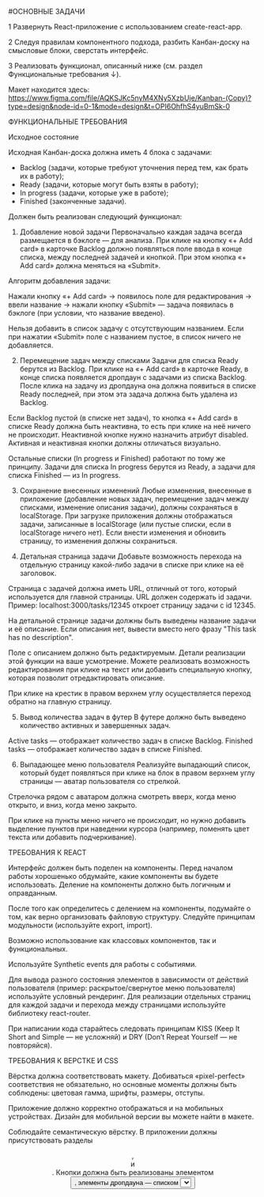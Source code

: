#ОСНОВНЫЕ ЗАДАЧИ

1 Развернуть React-приложение с использованием create-react-app.

2 Следуя правилам компонентного подхода, разбить Канбан-доску на смысловые блоки, сверстать интерфейс.

3 Реализовать функционал, описанный ниже (см. раздел Функциональные требования ↓).

Макет находится здесь: https://www.figma.com/file/AQKSJKc5nyM4XNy5XzbUje/Kanban-(Copy)?type=design&node-id=0-1&mode=design&t=OPI6OhfhS4yuBmSk-0 

ФУНКЦИОНАЛЬНЫЕ ТРЕБОВАНИЯ

Исходное состояние

Исходная Канбан-доска должна иметь 4 блока с задачами:
- Backlog (задачи, которые требуют уточнения перед тем, как брать их в работу);
- Ready (задачи, которые могут быть взяты в работу);
- In progress (задачи, которые уже в работе);
- Finished (законченные задачи).

Должен быть реализован следующий функционал:

1. Добавление новой задачи
Первоначально каждая задача всегда размещается в бэклоге — для анализа. При клике на кнопку «+ Add card» в карточке Backlog должно появляться поле ввода в конце списка, между последней задачей и кнопкой. При этом кнопка «+ Add card» должна меняться на «Submit». 

Алгоритм добавления задачи:  

Нажали кнопку «+ Add card» → появилось поле для редактирования → ввели название → нажали кнопку «Submit» — задача появилась в бэклоге (при условии, что название введено).

Нельзя добавить в список задачу с отсутствующим названием. Если при нажатии «Submit» поле с названием пустое, в список ничего не добавляется.

2. Перемещение задач между списками
Задачи для списка Ready берутся из Backlog. При клике на «+ Add card» в карточке Ready, в конце списка появляется дропдаун с задачами из списка Backlog. После клика на задачу из дропдауна она должна появиться в списке Ready последней, при этом эта задача должна быть удалена из Backlog.

Если Backlog пустой (в списке нет задач), то кнопка «+ Add card» в списке Ready должна быть неактивна, то есть при клике на неё ничего не происходит. Неактивной кнопке нужно назначить атрибут disabled. Активная и неактивная кнопки должны отличаться визуально.

Остальные списки (In progress и Finished) работают по тому же принципу. Задачи для списка In progress берутся из Ready, а задачи для списка Finished — из In progress.

3. Сохранение внесенных изменений
Любые изменения, внесенные в приложение (добавление новых задач, перемещение задач между списками, изменение описания задачи), должны сохраняться в localStorage.
При загрузке приложения должны отображаться задачи, записанные в localStorage (или пустые списки, если в localStorage ничего нет). Если внести изменения и обновить страницу, то изменения должны сохраниться.

4. Детальная страница задачи
Добавьте возможность перехода на отдельную страницу какой-либо задачи в списке при клике на её заголовок.

Страница с задачей должна иметь URL, отличный от того, который используется для главной страницы. URL должен содержать id задачи. Пример: localhost:3000/tasks/12345 откроет страницу задачи с id 12345.

На детальной странице задачи должны быть выведены название задачи и её описание. Если описания нет, вывести вместо него фразу "This task has no description".

Поле с описанием должно быть редактируемым. Детали реализации этой функции на ваше усмотрение. Можете реализовать возможность редактирования при клике на текст или добавить специальную кнопку, которая позволит отредактировать описание.

При клике на крестик в правом верхнем углу осуществляется переход обратно на главную страницу.

5. Вывод количества задач в футер
В футере должно быть выведено количество активных и завершенных задач.

Active tasks — отображает количество задач в списке Backlog.
Finished tasks — отображает количество задач в списке Finished.

6. Выпадающее меню пользователя
Реализуйте выпадающий список, который будет появляться при клике на блок в правом верхнем углу страницы — аватар пользователя со стрелкой.

Стрелочка рядом с аватаром должна смотреть вверх, когда меню открыто, и вниз, когда меню закрыто.

При клике на пункты меню ничего не происходит, но нужно добавить выделение пунктов при наведении курсора (например, поменять цвет текста или добавить подчеркивание).

ТРЕБОВАНИЯ К REACT

Интерфейс должен быть поделен на компоненты. Перед началом работы хорошенько обдумайте, какие компоненты вы будете использовать. Деление на компоненты должно быть логичным и оправданным.

После того как определитесь с делением на компоненты, подумайте о том, как верно организовать файловую структуру.
Следуйте принципам модульности (используйте export, import).

Возможно использование как классовых компонентов, так и функциональных.

Используйте Synthetic events для работы с событиями.

Для вывода разного состояния элементов в зависимости от действий пользователя (пример: раскрытое/свернутое меню пользователя) используйте условный рендеринг.
Для реализации отдельных страниц для каждой задачи и перехода между страницами используйте библиотеку react-router. 

При написании кода старайтесь следовать принципам KISS (Keep It Short and Simple — не усложняй) и DRY (Don’t Repeat Yourself — не повторяйся).

ТРЕБОВАНИЯ К ВЕРСТКЕ И CSS

Вёрстка должна соответствовать макету. Добиваться «pixel-perfect» соответствия не обязательно, но основные моменты должны быть соблюдены: цветовая гамма, шрифты, размеры, отступы.

Приложение должно корректно отображаться и на мобильных устройствах. Дизайн для мобильной версии вы можете найти в макете.

Соблюдайте семантическую вёрстку. В приложении должны присутствовать разделы <header>, <main> и <footer>. Кнопки должна быть реализованы элементом <button>, элементы дропдауна — списком <select> и так далее.

При наведении курсора на любые кликабельные элементы должен появляться cursor: pointer.

Учитывайте состояния кнопки «+ Add card» — активная и неактивная.

→ Если кнопка активна, её внешний вид должен соответствовать макету. При наведении она должна подсвечиваться (менять цвет), а курсор должен меняться на pointer.
→ Если кнопка неактивна (назначен атрибут disabled), её цвет должен отличаться от активного состояния, кнопка не должна реагировать на наведение курсора (цвет остаётся таким же, не появляется курсор pointer).

Можете использовать любой вариант подключения стилей на ваше усмотрение: общий файл стилей проекта, CSS-модули или специальные React-библиотеки для стилизации компонентов (например, Styled Components). 

Использовать селекторы по тегу и id для задания стилей нельзя. Используйте классы.

ПРОЧИЕ ТРЕБОВАНИЯ

Пишите код аккуратно, с соблюдением форматирования и отступов.
Старайтесь давать компонентам, переменным и функциям осмысленные имена.
Старайтесь использовать современный ES6 синтаксис: стрелочные функции, декомпозиция, spread и т.д.
При размещении проекта на GitHub не забывайте добавить папку node_modules в файл .gitignore, чтобы она не попала в ваш репозиторий.
